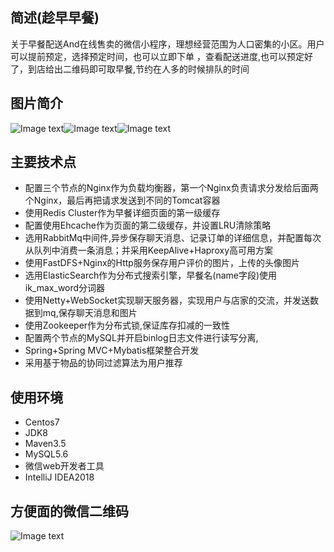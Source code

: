 ## 简述(趁早早餐)
关于早餐配送And在线售卖的微信小程序，理想经营范围为人口密集的小区。用户可以提前预定，选择预定时间，也可以立即下单
，查看配送进度,也可以预定好了，到店给出二维码即可取早餐,节约在人多的时候排队的时间
## 图片简介
![Image text](https://github.com/DuncanPlayer/quickearly/blob/master/imgposition/early.JPG)![Image text](https://github.com/DuncanPlayer/quickearly/blob/master/imgposition/detail.JPG)![Image text](https://github.com/DuncanPlayer/quickearly/blob/master/imgposition/qrCode.JPG)
## 主要技术点
- 配置三个节点的Nginx作为负载均衡器，第一个Nginx负责请求分发给后面两个Nginx，最后再把请求发送到不同的Tomcat容器
- 使用Redis Cluster作为早餐详细页面的第一级缓存
- 配置使用Ehcache作为页面的第二级缓存，并设置LRU清除策略
- 选用RabbitMq中间件,异步保存聊天消息、记录订单的详细信息，并配置每次从队列中消费一条消息；并采用KeepAlive+Haproxy高可用方案
- 使用FastDFS+Nginx的Http服务保存用户评价的图片，上传的头像图片
- 选用ElasticSearch作为分布式搜索引擎，早餐名(name字段)使用ik_max_word分词器
- 使用Netty+WebSocket实现聊天服务器，实现用户与店家的交流，并发送数据到mq,保存聊天消息和图片
- 使用Zookeeper作为分布式锁,保证库存扣减的一致性
- 配置两个节点的MySQL并开启binlog日志文件进行读写分离,
- Spring+Spring MVC+Mybatis框架整合开发
- 采用基于物品的协同过滤算法为用户推荐
## 使用环境
- Centos7
- JDK8
- Maven3.5
- MySQL5.6
- 微信web开发者工具
- IntelliJ IDEA2018
## 方便面的微信二维码
![Image text](https://github.com/DuncanPlayer/quickearly/blob/master/imgposition/sby.JPG)